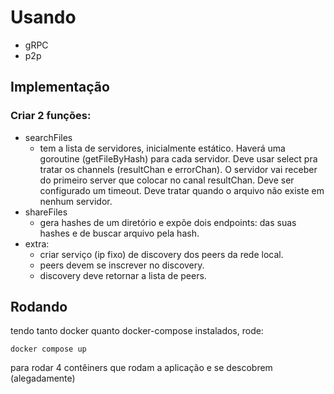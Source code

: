 # Usando

- gRPC
- p2p

## Implementação

### Criar 2 funções:

- searchFiles
  - tem a lista de servidores, inicialmente estático. Haverá uma goroutine
   (getFileByHash) para cada servidor.
   Deve usar select pra tratar os channels (resultChan e errorChan). O servidor
   vai receber do primeiro server que colocar no canal resultChan. Deve ser
   configurado um timeout. Deve tratar quando o arquivo não existe em nenhum
   servidor.
- shareFiles
  - gera hashes de um diretório e expõe dois endpoints: das suas hashes e de
  buscar arquivo pela hash.
- extra:
    - criar serviço (ip fixo) de discovery dos peers da rede local.
    - peers devem se inscrever no discovery.
    - discovery deve retornar a lista de peers.

## Rodando

tendo tanto docker quanto docker-compose instalados, rode:

```docker compose up```

para rodar 4 contêiners que rodam a aplicação e se descobrem (alegadamente)
